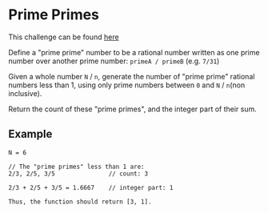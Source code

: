 # Prime Primes

This challenge can be found [here](https://www.codewars.com/kata/57ba58d68dcd97e98c00012b)

Define a "prime prime" number to be a rational number written as one prime number over another prime number: ``primeA / primeB`` (e.g. ``7/31``)

Given a whole number ``N`` / ``n``, generate the number of "prime prime" rational numbers less than 1, using only prime numbers between ``0`` and ``N`` / ``n``(non inclusive).

Return the count of these "prime primes", and the integer part of their sum.

## Example
```
N = 6

// The "prime primes" less than 1 are:
2/3, 2/5, 3/5               // count: 3

2/3 + 2/5 + 3/5 = 1.6667    // integer part: 1

Thus, the function should return [3, 1].
```